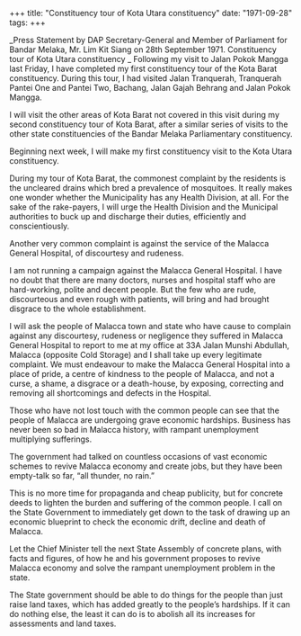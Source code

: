 +++ 
title: "Constituency tour of Kota Utara constituency"
date: "1971-09-28"
tags:
+++

_Press Statement by DAP Secretary-General and Member of Parliament for Bandar Melaka, Mr. Lim Kit Siang on 28th September 1971.
Constituency tour of Kota Utara constituency
_
Following my visit to Jalan Pokok Mangga last Friday, I have completed my first constituency tour of the Kota Barat constituency. During this tour, I had visited Jalan Tranquerah, Tranquerah Pantei One and Pantei Two, Bachang, Jalan Gajah Behrang and Jalan Pokok Mangga.

I will visit the other areas of Kota Barat not covered in this visit during my second constituency tour of Kota Barat, after a similar series of visits to the other state constituencies of the Bandar Melaka Parliamentary constituency.

Beginning next week, I will make my first constituency visit to the Kota Utara constituency.</u>

During my tour of Kota Barat, the commonest complaint by the residents is the uncleared drains which bred a prevalence of mosquitoes. It really makes one wonder whether the Municipality has any Health Division, at all. For the sake of the rake-payers, I will urge the Health Division and the Municipal authorities to buck up and discharge their duties, efficiently and conscientiously.

Another very common complaint is against the service of the Malacca General Hospital, of discourtesy and rudeness.

I am not running a campaign against the Malacca General Hospital. I have no doubt that there are many doctors, nurses and hospital staff who are hard-working, polite and decent people. But the few who are rude, discourteous and even rough with patients, will bring and had brought disgrace to the whole establishment.

I will ask the people of Malacca town and state who have cause to complain against any discourtesy, rudeness or negligence they suffered in Malacca General Hospital to report to me at my office at 33A Jalan Munshi Abdullah, Malacca (opposite Cold Storage) and I shall take up every legitimate complaint. We must endeavour to make the Malacca General Hospital into a place of pride, a centre of kindness to the people of Malacca, and not a curse, a shame, a disgrace or a death-house, by exposing, correcting and removing all shortcomings and defects in the Hospital.

Those who have not lost touch with the common people can see that the people of Malacca are undergoing grave economic hardships. Business has never been so bad in Malacca history, with rampant unemployment multiplying sufferings.

The government had talked on countless occasions of vast economic schemes to revive Malacca economy and create jobs, but they have been empty-talk so far, “all thunder, no rain.”

This is no more time for propaganda and cheap publicity, but for concrete deeds to lighten the burden and suffering of the common people. I call on the State Government to immediately get down to the task of drawing up an economic blueprint to check the economic drift, decline and death of Malacca.

Let the Chief Minister tell the next State Assembly of concrete plans, with facts and figures, of how he and his government proposes to revive Malacca economy and solve the rampant unemployment problem in the state.

The State government should be able to do things for the people than just raise land taxes, which has added greatly to the people’s hardships. If it can do nothing else, the least it can do is to abolish all its increases for assessments and land taxes.
 

